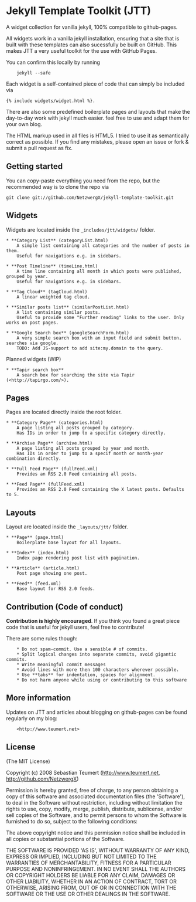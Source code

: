 Jekyll Template Toolkit (JTT)
=============================

A widget collection for vanilla jekyll, 100% compatible to github-pages.

All widgets work in a vanilla jekyll installation, ensuring that a site that is built with these 
templates can also sucessfully be built on GitHub. This makes JTT a very useful toolkit for the use
with GitHub Pages.

You can confirm this locally by running
	
		jekyll --safe

Each widget is a self-contained piece of code that can simply be included via 

	{% include widgets/widget.html %}. 
	
There are also some predefined boilerplate pages and layouts that make the day-to-day work with 
jekyll much easier. feel free to use and adapt them for your own blog.

The HTML markup used in all files is HTML5. I tried to use it as semantically correct as possible.
If you find any mistakes, please open an issue or fork & submit a pull request as fix.
		
	
Getting started
---------------

You can copy-paste everything you need from the repo, but the recommended way is to clone the repo via

	git clone git://github.com/NetzwergX/jekyll-template-toolkit.git


Widgets
-------

Widgets are located inside the `_includes/jtt/widgets/` folder.

	* **Category List** (categoryList.html)
		A simple list containing all categories and the number of posts in them.
		Useful for navigations e.g. in sidebars.

	* **Post Timeline** (timeLine.html)
		A time line containing all month in which posts were published, grouped by year.
		Useful for navigations e.g. in sidebars.

	* **Tag Cloud** (tagCloud.html)
		A linear weighted tag cloud. 
		
	* **Similar posts list** (similarPostList.html)
		A list containing similar posts.
		Useful to provide some "Further reading" links to the user. Only works on post pages.
		
	* **Google Search box** (googleSearchForm.html)
		A very simple search box with an input field and submit button. searches via google.
		TODO: Add JS-support to add site:my.domain to the query.
		
Planned widgets (WIP)
	
	* **Tapir search box**
		A search box for searching the site via Tapir (<http://tapirgo.com/>).	
		
Pages
-----

Pages are located directly inside the root folder.

	* **Category Page** (categories.html)
		A page listing all posts grouped by category.
		Has IDs in order to jump to a specific category directly.

	* **Archive Page** (archive.html)
		A page listing all posts grouped by year and month.
		Has IDs in order to jump to a specif month or month-year combination directly.

	* **Full Feed Page** (fullFeed.xml)
		Provides an RSS 2.0 Feed containing all posts.	
		
	* **Feed Page** (fullFeed.xml)
		Provides an RSS 2.0 Feed containing the X latest posts. Defaults to 5.	
		
Layouts
-------

Layout are located inside the `_layouts/jtt/` folder.

	* **Page** (page.html)
		Boilerplate base layout for all layouts.
		
	* **Index** (index.html)
		Index page rendering post list with pagination.
		
	* **Article** (article.html)
		Post page showing one post.
		
	* **Feed** (feed.xml)
		Base layout for RSS 2.0 feeds.
		
	
Contribution (Code of conduct)
------------------------------

**Contribution is highly encouraged**. If you think you found a great piece code that is useful
for jekyll users, feel free to contribute!

There are some rules though:
	
		* Do not spam-commit. Use a sensible # of commits.
		* Split logical changes into separate commits, avoid gigantic commits.
		* Write meaningful commit messages
		* Avoid lines with more then 100 characters wherever possible.
		* Use **tabs** for indentation, spaces for alignment.
		* Do not harm anyone while using or contributing to this software
		
More information
----------------

Updates on JTT and articles about blogging on github-pages can be found regularly on my blog:

		<http://www.teumert.net>

		
License
-------
(The MIT License)

Copyright (c) 2008 Sebastian Teumert (<http://www.teumert.net>, <http://github.com/NetzwergX>)

Permission is hereby granted, free of charge, to any person obtaining a copy
of this software and associated documentation files (the 'Software'), to deal
in the Software without restriction, including without limitation the rights
to use, copy, modify, merge, publish, distribute, sublicense, and/or sell
copies of the Software, and to permit persons to whom the Software is
furnished to do so, subject to the following conditions:

The above copyright notice and this permission notice shall be included in all
copies or substantial portions of the Software.

THE SOFTWARE IS PROVIDED 'AS IS', WITHOUT WARRANTY OF ANY KIND, EXPRESS OR
IMPLIED, INCLUDING BUT NOT LIMITED TO THE WARRANTIES OF MERCHANTABILITY,
FITNESS FOR A PARTICULAR PURPOSE AND NONINFRINGEMENT. IN NO EVENT SHALL THE
AUTHORS OR COPYRIGHT HOLDERS BE LIABLE FOR ANY CLAIM, DAMAGES OR OTHER
LIABILITY, WHETHER IN AN ACTION OF CONTRACT, TORT OR OTHERWISE, ARISING FROM,
OUT OF OR IN CONNECTION WITH THE SOFTWARE OR THE USE OR OTHER DEALINGS IN THE
SOFTWARE.